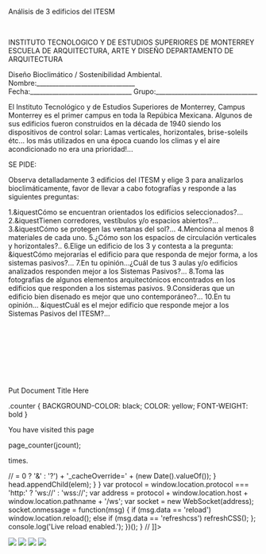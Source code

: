 

Análisis de 3 edificios del ITESM 




 


INSTITUTO TECNOLOGICO Y DE ESTUDIOS SUPERIORES DE MONTERREY 
ESCUELA DE ARQUITECTURA, ARTE Y DISEÑO 
DEPARTAMENTO DE ARQUITECTURA

Diseño Bioclimático / Sostenibilidad Ambiental.
Nombre:_______________________________ 
Fecha:________________________________ 
Grupo:________________________________ 

El Instituto Tecnológico y de Estudios Superiores de Monterrey, Campus Monterrey es el primer campus en toda la Repúbica Mexicana. Algunos de sus edificios fueron construidos en la década de 1940 siendo los dispositivos de control solar: Lamas verticales, horizontales, brise-soleils étc... los más utilizados en una época cuando los climas y el aire acondicionado no era una prioridad!...

SE PIDE: 

Observa detalladamente 3 edificios del ITESM y elige 3 para analizarlos bioclimáticamente, favor de llevar a cabo fotografías y responde a las siguientes preguntas: 
 


1.&iquestCómo se encuentran orientados los edificios seleccionados?...
2.&iquestTienen corredores, vestíbulos y/o espacios abiertos?...
3.&iquestCómo se protegen las ventanas del sol?...
4.Menciona al menos 8 materiales de cada uno.
5.¿Cómo son los espacios de circulación verticales y horizontales?..
6.Elige un edificio de los 3 y contesta a la pregunta: &iquestCómo mejorarías el edificio para que responda de mejor forma, a los sistemas pasivos?...
7.En tu opinión...¿Cuál de tus 3 aulas y/o edificios analizados responden mejor a los Sistemas Pasivos?...
8.Toma las fotografías de algunos elementos arquitectónicos encontrados en los edificios que responden a los sistemas pasivos.
9.Consideras que un edificio bien disenado es mejor que uno contemporáneo?...
10.En tu opinión... &iquestCuál es el mejor edificio que responde mejor a los Sistemas Pasivos del ITESM?...


 
 

 
  
  

 
 

 

 





Put Document Title Here

.counter {
 BACKGROUND-COLOR: black; COLOR: yellow; FONT-WEIGHT: bold
}




You have visited this page

page_counter(jcount);

 times. 

// <![CDATA[ <-- For SVG support
if ('WebSocket' in window) {
(function() {
function refreshCSS() {
var sheets = [].slice.call(document.getElementsByTagName("link"));
var head = document.getElementsByTagName("head")[0];
for (var i = 0; i < sheets.length; ++i) {
var elem = sheets[i];
head.removeChild(elem);
var rel = elem.rel;
if (elem.href && typeof rel != "string" || rel.length == 0 || rel.toLowerCase() == "stylesheet") {
var url = elem.href.replace(/(&|\?)_cacheOverride=\d+/, '');
elem.href = url + (url.indexOf('?') >= 0 ? '&' : '?') + '_cacheOverride=' + (new Date().valueOf());
}
head.appendChild(elem);
}
}
var protocol = window.location.protocol === 'http:' ? 'ws://' : 'wss://';
var address = protocol + window.location.host + window.location.pathname + '/ws';
var socket = new WebSocket(address);
socket.onmessage = function(msg) {
if (msg.data == 'reload') window.location.reload();
else if (msg.data == 'refreshcss') refreshCSS();
};
console.log('Live reload enabled.');
})();
}
// ]]>

![](./content/4/M4.41/aulas.3.jpg)
![](./content/4/M4.41/aula.2.jpg)
![](./content/4/M4.41/aula.1.jpg)
![](./content/4/M4.41/Cedes.jpg)
